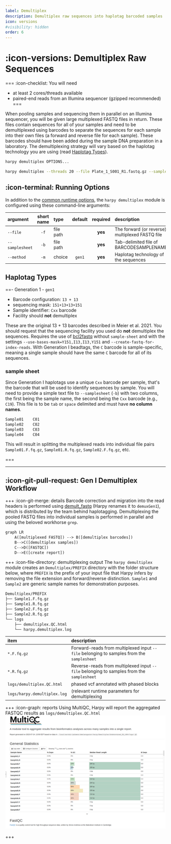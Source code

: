 ```yaml
---
label: Demultiplex
description: Demultiplex raw sequences into haplotag barcoded samples
icon: versions
#visibility: hidden
order: 6
---
```


# :icon-versions: Demultiplex Raw Sequences

===  :icon-checklist: You will need
- at least 2 cores/threads available
- paired-end reads from an Illumina sequencer (gzipped recommended)
===

When pooling samples and sequencing them in parallel on an Illumina sequencer, you will be given large multiplexed FASTQ
files in return. These files contain sequences for all of your samples and need to be demultiplexed using barcodes to 
separate the sequences for each sample into their own files (a forward and reverse file for each sample). These barcodes
should have been added during the sample DNA preparation in a laboratory. The demultiplexing strategy will vary based on the
haplotag technology you are using (read [Haplotag Types](#haplotag-types)).

```bash usage
harpy demultiplex OPTIONS... 
```
```bash example
harpy demultiplex --threads 20 --file Plate_1_S001_R1.fastq.gz --samplesheet demux.schema
```
## :icon-terminal: Running Options
In addition to the [common runtime options](../commonoptions.md), the `harpy demultiplex` module is configured using these command-line arguments:

| argument          | short name | type       | default | required | description                                                                          |
|:------------------|:----------:|:-----------|:-------:|:--------:|:-------------------------------------------------------------------------------------|
| `--file`          |    `-f`    | file path  |         | **yes**  | The forward (or reverse) multiplexed FASTQ file                                      |
| `--samplesheet`   |    `-b`    | file path  |         | **yes**  | Tab-delimited file of BARCODE<tab>SAMPLENAME                                         |
| `--method`        |    `-m`    | choice     | `gen1`  | **yes**  | Haplotag technology of the sequences                                                 |

## Haplotag Types
==- Generation 1 - `gen1`
- Barcode configuration: `13 + 13`
- sequencing mask: `151+13+13+151`
- Sample identifier: `Cxx` barcode
- Facility should **not** demultiplex

These are the original 13 + 13 barcodes described in Meier et al. 2021. You should request that the sequencing facility you used
do **not** demultiplex the sequences. Requires the use of [bcl2fastq](https://support.illumina.com/sequencing/sequencing_software/bcl2fastq-conversion-software.html) without `sample-sheet` and with the settings
`--use-bases-mask=Y151,I13,I13,Y151` and `--create-fastq-for-index-reads`. With Generation I beadtags, the `C` barcode is sample-specific,
meaning a single sample should have the same `C` barcode for all of its sequences.

### sample sheet
Since Generation I haplotags use a unique `Cxx` barcode per sample, that's the barcode
that will be used to identify sequences by sample. You will need to provide a simple text
file to `--samplesheet` (`-b`) with two columns, the first being the sample name, the second being
the `Cxx` barcode (e.g., `C19`). This file is to be `tab` or `space` delimited and must have **no column names**.
``` example sample sheet
Sample01    C01
Sample02    C02
Sample03    C03
Sample04    C04
```
This will result in splitting the multiplexed reads into individual file pairs `Sample01.F.fq.gz`, `Sample01.R.fq.gz`, `Sample02.F.fq.gz`, etc.

===


---
## :icon-git-pull-request: Gen I Demultiplex Workflow
+++ :icon-git-merge: details
Barcode correction and migration into the read headers is performed using [demult_fastq](https://github.com/evolgenomics/haplotagging/blob/master/demult_fastq.cpp)
(Harpy renames it to `demuxGen1`), which is distributed by the team behind haplotagging. Demultiplexing the pooled FASTQ files into
individual samples is performed in parallel and using the beloved workhorse `grep`.

```mermaid
graph LR
    A([multiplexed FASTQ]) --> B([demultiplex barcodes])
    B-->C([demultiplex samples])
    C-->D([FASTQC])
    D-->E([create report])
```

+++ :icon-file-directory: demultiplexing output
The `harpy demultiplex` module creates an `Demultiplex/PREFIX` directory with the folder structure below, where `PREFIX` is the prefix of your input file that Harpy
infers by removing the file extension and forward/reverse distinction. `Sample1` and `Sample2` are generic sample names for demonstration purposes.
```
Demultiplex/PREFIX
├── Sample1.F.fq.gz
├── Sample1.R.fq.gz
├── Sample2.F.fq.gz
├── Sample2.R.fq.gz
└── logs
    ├── demultiplex.QC.html
    └── harpy.demultiplex.log
```

| item | description |
|:---|:---|
| `*.F.fq.gz` | Forward-reads from multiplexed input `--file` belonging to samples from the `samplesheet` |
| `*.R.fq.gz` | Reverse-reads from multiplexed input `--file` belonging to samples from the `samplesheet` |
| `logs/demultiplex.QC.html` | phased vcf annotated with phased blocks |
| `logs/harpy.demultiplex.log` | (relevant runtime parameters for demultiplexing |

+++ :icon-graph: reports
Using MultiQC, Harpy will report the aggregated FASTQC results as `logs/demultiplex.QC.html`
![demultiplex report](/static/report_demux.png)

+++

